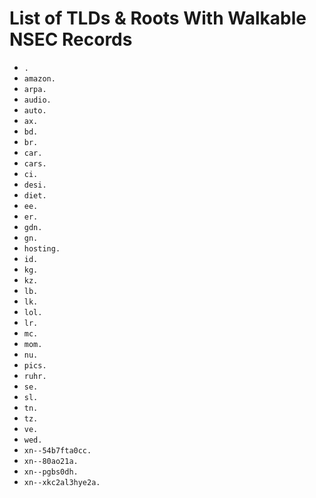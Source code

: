 # List of TLDs & Roots With Walkable NSEC Records

* `.`
* `amazon.`
* `arpa.`
* `audio.`
* `auto.`
* `ax.`
* `bd.`
* `br.`
* `car.`
* `cars.`
* `ci.`
* `desi.`
* `diet.`
* `ee.`
* `er.`
* `gdn.`
* `gn.`
* `hosting.`
* `id.`
* `kg.`
* `kz.`
* `lb.`
* `lk.`
* `lol.`
* `lr.`
* `mc.`
* `mom.`
* `nu.`
* `pics.`
* `ruhr.`
* `se.`
* `sl.`
* `tn.`
* `tz.`
* `ve.`
* `wed.`
* `xn--54b7fta0cc.`
* `xn--80ao21a.`
* `xn--pgbs0dh.`
* `xn--xkc2al3hye2a.`
